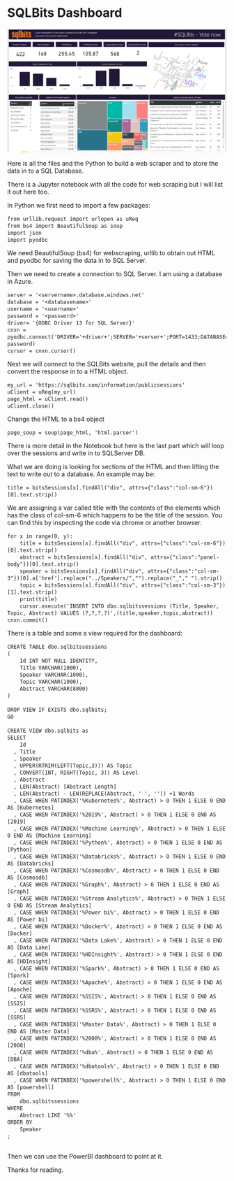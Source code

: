 # SQLBits Dashboard

![PowerBIImage](https://github.com/SQLShark/SQLBitsDashboard/blob/master/Images/PowerBI.png)

Here is all the files and the Python to build a web scraper and to store the data in to a SQL Database. 

There is a Jupyter notebook with all the code for web scraping but I will list it out here too. 

In Python we first need to import a few packages: 

```
from urllib.request import urlopen as uReq
from bs4 import BeautifulSoup as soup
import json
import pyodbc
```

We need BeautifulSoup (bs4) for webscraping, urllib to obtain out HTML and pyodbc for saving the data in to SQL Server. 

Then we need to create a connection to SQL Server. I am using a database in Azure. 

```
server = '<servername>.database.windows.net'
database = '<databasename>'
username = '<username>'
password = '<password>'
driver= '{ODBC Driver 13 for SQL Server}'
cnxn = pyodbc.connect('DRIVER='+driver+';SERVER='+server+';PORT=1433;DATABASE='+database+';UID='+username+';PWD='+ password)
cursor = cnxn.cursor()
```

Next we will connect to the SQLBits website, pull the details and then convert the response in to a HTML object. 

```
my_url = 'https://sqlbits.com/information/publicsessions' 
uClient = uReq(my_url)
page_html = uClient.read()
uClient.close()
```

Change the HTML to a bs4 object
```
page_soup = soup(page_html, 'html.parser')
```

There is more detail in the Notebook but here is the last part which will loop over the sessions and write in to SQLServer DB. 

What we are doing is looking for sections of the HTML and then lifting the text to write out to a database. An example may be:

```
title = bitsSessions[x].findAll("div", attrs={"class":"col-sm-6"})[0].text.strip()
```

We are assigning a var called title with the contents of the elements which has the class of col-sm-6 which happens to be the title of the session. You can find this by inspecting the code via chrome or another browser. 

```
for x in range(0, y):
    title = bitsSessions[x].findAll("div", attrs={"class":"col-sm-6"})[0].text.strip()
    abstract = bitsSessions[x].findAll("div", attrs={"class":"panel-body"})[0].text.strip()
    speaker = bitsSessions[x].findAll("div", attrs={"class":"col-sm-3"})[0].a['href'].replace("../Speakers/","").replace("_"," ").strip()
    topic = bitsSessions[x].findAll("div", attrs={"class":"col-sm-3"})[1].text.strip()
    print(title)
    cursor.execute('INSERT INTO dbo.sqlbitssessions (Title, Speaker, Topic, Abstract) VALUES (?,?,?,?)',(title,speaker,topic,abstract))
cnxn.commit()
```

There is a table and some a view required for the dashboard: 

```
CREATE TABLE dbo.sqlbitssessions
(
	Id INT NOT NULL IDENTITY, 
	Title VARCHAR(1000),
	Speaker VARCHAR(1000),
	Topic VARCHAR(1000),
	Abstract VARCHAR(8000)
)

DROP VIEW IF EXISTS dbo.sqlbits;
GO

CREATE VIEW dbo.sqlbits as
SELECT
    Id
  , Title
  , Speaker
  , UPPER(RTRIM(LEFT(Topic,3))) AS Topic
  , CONVERT(INT, RIGHT(Topic, 3)) AS Level
  , Abstract
  , LEN(Abstract) [Abstract Length]
  , LEN(Abstract) - LEN(REPLACE(Abstract, ' ', '')) +1 Words
  , CASE WHEN PATINDEX('%Kubernetes%', Abstract) > 0 THEN 1 ELSE 0 END AS [Kubernetes]
  , CASE WHEN PATINDEX('%2019%', Abstract) > 0 THEN 1 ELSE 0 END AS [2019]
  , CASE WHEN PATINDEX('%Machine Learning%', Abstract) > 0 THEN 1 ELSE 0 END AS [Machine Learning]
  , CASE WHEN PATINDEX('%Python%', Abstract) > 0 THEN 1 ELSE 0 END AS [Python]
  , CASE WHEN PATINDEX('%Databricks%', Abstract) > 0 THEN 1 ELSE 0 END AS [Databricks]
  , CASE WHEN PATINDEX('%Cosmosdb%', Abstract) > 0 THEN 1 ELSE 0 END AS [Cosmosdb]
  , CASE WHEN PATINDEX('%Graph%', Abstract) > 0 THEN 1 ELSE 0 END AS [Graph]
  , CASE WHEN PATINDEX('%Stream Analytics%', Abstract) > 0 THEN 1 ELSE 0 END AS [Stream Analytics]
  , CASE WHEN PATINDEX('%Power bi%', Abstract) > 0 THEN 1 ELSE 0 END AS [Power bi]
  , CASE WHEN PATINDEX('%Docker%', Abstract) > 0 THEN 1 ELSE 0 END AS [Docker]
  , CASE WHEN PATINDEX('%Data Lake%', Abstract) > 0 THEN 1 ELSE 0 END AS [Data Lake]
  , CASE WHEN PATINDEX('%HDInsight%', Abstract) > 0 THEN 1 ELSE 0 END AS [HDInsight]
  , CASE WHEN PATINDEX('%Spark%', Abstract) > 0 THEN 1 ELSE 0 END AS [Spark]
  , CASE WHEN PATINDEX('%Apache%', Abstract) > 0 THEN 1 ELSE 0 END AS [Apache]
  , CASE WHEN PATINDEX('%SSIS%', Abstract) > 0 THEN 1 ELSE 0 END AS [SSIS]
  , CASE WHEN PATINDEX('%SSRS%', Abstract) > 0 THEN 1 ELSE 0 END AS [SSRS]
  , CASE WHEN PATINDEX('%Master Data%', Abstract) > 0 THEN 1 ELSE 0 END AS [Master Data]
  , CASE WHEN PATINDEX('%2008%', Abstract) > 0 THEN 1 ELSE 0 END AS [2008]
  , CASE WHEN PATINDEX('%dba%', Abstract) > 0 THEN 1 ELSE 0 END AS [DBA]
  , CASE WHEN PATINDEX('%dbatools%', Abstract) > 0 THEN 1 ELSE 0 END AS [dbatools]
  , CASE WHEN PATINDEX('%powershell%', Abstract) > 0 THEN 1 ELSE 0 END AS [powershell]
FROM
    dbo.sqlbitssessions
WHERE 
	Abstract LIKE '%%'
ORDER BY 
	Speaker
;


```

Then we can use the PowerBI dashboard to point at it. 

Thanks for reading. 